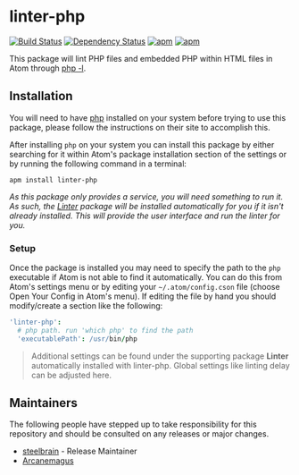# linter-php
[![Build Status](https://travis-ci.org/AtomLinter/linter-php.svg)](https://travis-ci.org/AtomLinter/linter-php)
[![Dependency Status](https://david-dm.org/AtomLinter/linter-php.svg)](https://david-dm.org/AtomLinter/linter-php)
[![apm](https://img.shields.io/apm/v/linter-php.svg)](https://atom.io/packages/linter-php)
[![apm](https://img.shields.io/apm/dm/linter-php.svg)](https://atom.io/packages/linter-php)

This package will lint PHP files and embedded PHP within HTML files in Atom through
[php -l](http://www.php.net/manual/en/features.commandline.options.php).

## Installation
You will need to have [php](http://php.net) installed on your system before trying
to use this package, please follow the instructions on their site to accomplish this.

After installing `php` on your system you can install this package by either searching
for it within Atom's package installation section of the settings or by running the
following command in a terminal:
```ShellSession
apm install linter-php
```

_As this package only provides a service, you will need something to run it. As
such, the [Linter](https://atom.io/packages/linter) package will be installed
automatically for you if it isn't already installed. This will provide the user interface and run the linter for you._

### Setup
Once the package is installed you may need to specify the path to the `php`
executable if Atom is not able to find it automatically. You can do this from
Atom's settings menu or by editing your `~/.atom/config.cson` file (choose Open Your Config in Atom's menu). If editing the file by hand you should modify/create a
section like the following:
```cson
'linter-php':
  # php path. run 'which php' to find the path
  'executablePath': /usr/bin/php
```
> Additional settings can be found under the supporting package **Linter** automatically installed with linter-php. Global settings like linting delay can be adjusted here.

## Maintainers

The following people have stepped up to take responsibility for this repository and should be consulted on any releases or major changes.

* [steelbrain](http://github.com/steelbrain) - Release Maintainer
* [Arcanemagus](http://github.com/Arcanemagus)
